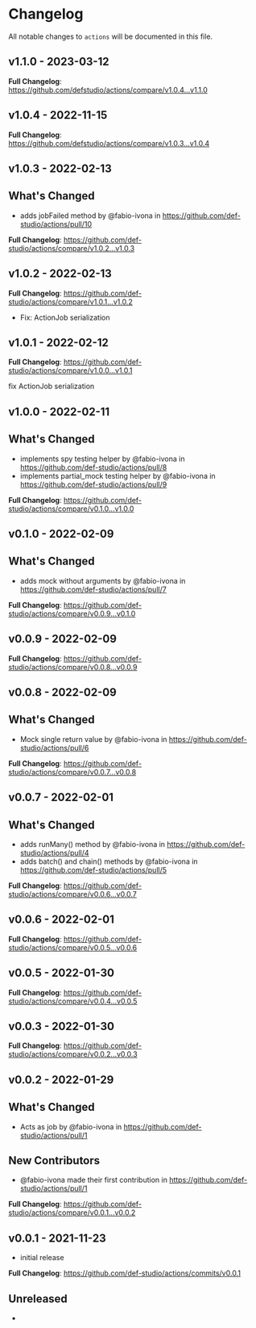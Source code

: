 # Changelog

All notable changes to `actions` will be documented in this file.

## v1.1.0 - 2023-03-12

**Full Changelog**: https://github.com/defstudio/actions/compare/v1.0.4...v1.1.0

## v1.0.4 - 2022-11-15

**Full Changelog**: https://github.com/defstudio/actions/compare/v1.0.3...v1.0.4

## v1.0.3 - 2022-02-13

## What's Changed

- adds jobFailed method by @fabio-ivona in https://github.com/def-studio/actions/pull/10

**Full Changelog**: https://github.com/def-studio/actions/compare/v1.0.2...v1.0.3

## v1.0.2 - 2022-02-13

**Full Changelog**: https://github.com/def-studio/actions/compare/v1.0.1...v1.0.2

- Fix: ActionJob serialization

## v1.0.1 - 2022-02-12

**Full Changelog**: https://github.com/def-studio/actions/compare/v1.0.0...v1.0.1

fix ActionJob serialization

## v1.0.0 - 2022-02-11

## What's Changed

- implements spy testing helper by @fabio-ivona in https://github.com/def-studio/actions/pull/8
- implements partial_mock testing helper by @fabio-ivona in https://github.com/def-studio/actions/pull/9

**Full Changelog**: https://github.com/def-studio/actions/compare/v0.1.0...v1.0.0

## v0.1.0 - 2022-02-09

## What's Changed

- adds mock without arguments by @fabio-ivona in https://github.com/def-studio/actions/pull/7

**Full Changelog**: https://github.com/def-studio/actions/compare/v0.0.9...v0.1.0

## v0.0.9 - 2022-02-09

**Full Changelog**: https://github.com/def-studio/actions/compare/v0.0.8...v0.0.9

## v0.0.8 - 2022-02-09

## What's Changed

- Mock single return value by @fabio-ivona in https://github.com/def-studio/actions/pull/6

**Full Changelog**: https://github.com/def-studio/actions/compare/v0.0.7...v0.0.8

## v0.0.7 - 2022-02-01

## What's Changed

- adds runMany() method by @fabio-ivona in https://github.com/def-studio/actions/pull/4
- adds batch() and chain() methods by @fabio-ivona in https://github.com/def-studio/actions/pull/5

**Full Changelog**: https://github.com/def-studio/actions/compare/v0.0.6...v0.0.7

## v0.0.6 - 2022-02-01

**Full Changelog**: https://github.com/def-studio/actions/compare/v0.0.5...v0.0.6

## v0.0.5 - 2022-01-30

**Full Changelog**: https://github.com/def-studio/actions/compare/v0.0.4...v0.0.5

## v0.0.3 - 2022-01-30

**Full Changelog**: https://github.com/def-studio/actions/compare/v0.0.2...v0.0.3

## v0.0.2 - 2022-01-29

## What's Changed

- Acts as job by @fabio-ivona in https://github.com/def-studio/actions/pull/1

## New Contributors

- @fabio-ivona made their first contribution in https://github.com/def-studio/actions/pull/1

**Full Changelog**: https://github.com/def-studio/actions/compare/v0.0.1...v0.0.2

## v0.0.1 - 2021-11-23

- initial release

**Full Changelog**: https://github.com/def-studio/actions/commits/v0.0.1

## Unreleased

- 
